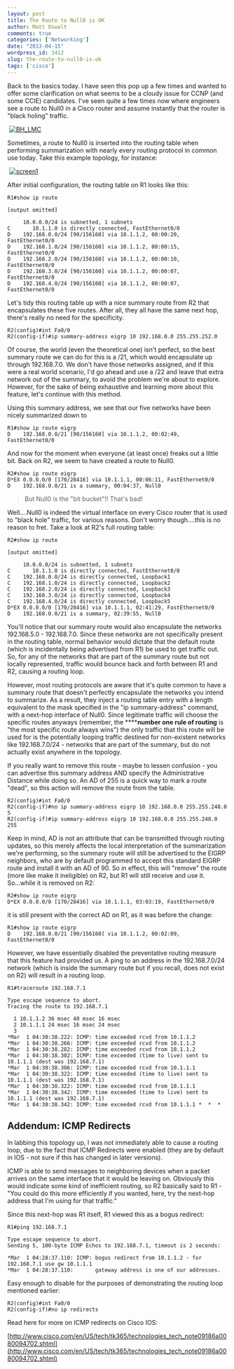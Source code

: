 ```yaml
---
layout: post
title: The Route to Null0 is OK
author: Matt Oswalt
comments: true
categories: ['Networking']
date: "2013-04-15"
wordpress_id: 3412
slug: the-route-to-null0-is-ok
tags: ['cisco']
---
```



Back to the basics today. I have seen this pop up a few times and wanted to offer some clarification on what seems to be a cloudy issue for CCNP (and some CCIE) candidates. I've seen quite a few times now where engineers see a route to Null0 in a Cisco router and assume instantly that the router is "black holing" traffic.

 [![BH_LMC](/assets/2013/04/BH_LMC.png)](/assets/2013/04/BH_LMC.png)

Sometimes, a route to Null0 is inserted into the routing table when performing summarization with nearly every routing protocol in common use today. Take this example topology, for instance:

 [![screen1](/assets/2013/04/screen1.png)](/assets/2013/04/screen1.png)

After initial configuration, the routing table on R1 looks like this:

    R1#show ip route
    
    [output omitted]
    
         10.0.0.0/24 is subnetted, 1 subnets
    C       10.1.1.0 is directly connected, FastEthernet0/0
    D    192.168.0.0/24 [90/156160] via 10.1.1.2, 00:00:20, FastEthernet0/0
    D    192.168.1.0/24 [90/156160] via 10.1.1.2, 00:00:15, FastEthernet0/0
    D    192.168.2.0/24 [90/156160] via 10.1.1.2, 00:00:10, FastEthernet0/0
    D    192.168.3.0/24 [90/156160] via 10.1.1.2, 00:00:07, FastEthernet0/0
    D    192.168.4.0/24 [90/156160] via 10.1.1.2, 00:00:07, FastEthernet0/0

Let's tidy this routing table up with a nice summary route from R2 that encapsulates these five routes. After all, they all have the same next hop, there's really no need for the specificity.
    
    R2(config)#int Fa0/0
    R2(config-if)#ip summary-address eigrp 10 192.168.0.0 255.255.252.0

Of course, the world (even the theoretical one) isn't perfect, so the best summary route we can do for this is a /21, which would encapsulate up through 192.168.7.0. We don't have those networks assigned, and if this were a real world scenario, I'd go ahead and use a /22 and leave that extra network out of the summary, to avoid the problem we're about to explore. However, for the sake of being exhaustive and learning more about this feature, let's continue with this method.

Using this summary address, we see that our five networks have been nicely summarized down to

    R1#show ip route eigrp
    D    192.168.0.0/21 [90/156160] via 10.1.1.2, 00:02:49, FastEthernet0/0

And now for the moment when everyone (at least once) freaks out a little bit. Back on R2, we seem to have created a route to Null0.
    
    R2#show ip route eigrp
    D*EX 0.0.0.0/0 [170/28416] via 10.1.1.1, 00:06:11, FastEthernet0/0
    D    192.168.0.0/21 is a summary, 00:04:37, Null0

> But Null0 is the "bit bucket"!! That's bad!

Well....Null0 is indeed the virtual interface on every Cisco router that is used to "black hole" traffic, for various reasons. Don't worry though....this is no reason to fret. Take a look at R2's full routing table:

    R2#show ip route
    
    [output omitted]
    
         10.0.0.0/24 is subnetted, 1 subnets
    C       10.1.1.0 is directly connected, FastEthernet0/0
    C    192.168.0.0/24 is directly connected, Loopback1
    C    192.168.1.0/24 is directly connected, Loopback2
    C    192.168.2.0/24 is directly connected, Loopback3
    C    192.168.3.0/24 is directly connected, Loopback4
    C    192.168.4.0/24 is directly connected, Loopback5
    D*EX 0.0.0.0/0 [170/28416] via 10.1.1.1, 02:41:29, FastEthernet0/0
    D    192.168.0.0/21 is a summary, 02:39:55, Null0

You'll notice that our summary route would also encapsulate the networks 192.168.5.0 - 192.168.7.0. Since these networks are not specifically present in the routing table, normal behavior would dictate that the default route (which is incidentally being advertised from R1) be used to get traffic out. So, for any of the networks that are part of the summary route but not locally represented, traffic would bounce back and forth between R1 and R2, causing a routing loop.

However, most routing protocols are aware that it's quite common to have a summary route that doesn't perfectly encapsulate the networks you intend to summarize. As a result, they inject a routing table entry with a length equivalent to the mask specified in the "ip summary-address" command, with a next-hop interface of Null0. Since legitimate traffic will choose the specific routes anyways (remember, the ******number one rule of routing** is "the most specific route always wins") the only traffic that this route will be used for is the potentially looping traffic destined for non-existent networks like 192.168.7.0/24 - networks that are part of the summary, but do not actually exist anywhere in the topology.

If you really want to remove this route - maybe to lessen confusion - you can advertise this summary address AND specify the Administrative Distance while doing so. An AD of 255 is a quick way to mark a route "dead", so this action will remove the route from the table.

    R2(config)#int Fa0/0
    R2(config-if)#no ip summary-address eigrp 10 192.168.0.0 255.255.248.0 5
    R2(config-if)#ip summary-address eigrp 10 192.168.0.0 255.255.248.0 255

Keep in mind, AD is not an attribute that can be transmitted through routing updates, so this merely affects the local interpretation of the summarization we're performing, so the summary route will still be advertised to the EIGRP neighbors, who are by default programmed to accept this standard EIGRP route and install it with an AD of 90. So in effect, this will "remove" the route (more like make it ineligible) on R2, but R1 will still receive and use it. So...while it is removed on R2:
    
    R2#show ip route eigrp
    D*EX 0.0.0.0/0 [170/28416] via 10.1.1.1, 03:03:19, FastEthernet0/0

it is still present with the correct AD on R1, as it was before the change:
    
    R1#show ip route eigrp
    D    192.168.0.0/21 [90/156160] via 10.1.1.2, 00:02:09, FastEthernet0/0

However, we have essentially disabled the preventative routing measure that this feature had provided us. A ping to an address in the 192.168.7.0/24 network (which is inside the summary route but if you recall, does not exist on R2) will result in a routing loop.

    R1#traceroute 192.168.7.1
    
    Type escape sequence to abort.
    Tracing the route to 192.168.7.1
    
      1 10.1.1.2 36 msec 40 msec 16 msec
      2 10.1.1.1 24 msec 16 msec 24 msec
      3 
    *Mar  1 04:30:38.222: ICMP: time exceeded rcvd from 10.1.1.2
    *Mar  1 04:30:38.266: ICMP: time exceeded rcvd from 10.1.1.2
    *Mar  1 04:30:38.282: ICMP: time exceeded rcvd from 10.1.1.2
    *Mar  1 04:30:38.302: ICMP: time exceeded (time to live) sent to 10.1.1.1 (dest was 192.168.7.1)
    *Mar  1 04:30:38.306: ICMP: time exceeded rcvd from 10.1.1.1
    *Mar  1 04:30:38.322: ICMP: time exceeded (time to live) sent to 10.1.1.1 (dest was 192.168.7.1)
    *Mar  1 04:30:38.322: ICMP: time exceeded rcvd from 10.1.1.1
    *Mar  1 04:30:38.342: ICMP: time exceeded (time to live) sent to 10.1.1.1 (dest was 192.168.7.1)
    *Mar  1 04:30:38.342: ICMP: time exceeded rcvd from 10.1.1.1 *  *  *

## Addendum: ICMP Redirects

In labbing this topology up, I was not immediately able to cause a routing loop, due to the fact that ICMP Redirects were enabled (they are by default in IOS - not sure if this has changed in later versions).

ICMP is able to send messages to neighboring devices when a packet arrives on the same interface that it would be leaving on. Obviously this would indicate some kind of inefficient routing, so R2 basically said to R1 - "You could do this more efficiently if you wanted, here, try the next-hop address that I'm using for that traffic."

Since this next-hop was R1 itself, R1 viewed this as a bogus redirect:

    R1#ping 192.168.7.1
    
    Type escape sequence to abort.
    Sending 5, 100-byte ICMP Echos to 192.168.7.1, timeout is 2 seconds:
    
    *Mar  1 04:28:37.110: ICMP: bogus redirect from 10.1.1.2 - for 192.168.7.1 use gw 10.1.1.1
    *Mar  1 04:28:37.110:       gateway address is one of our addresses.

Easy enough to disable for the purposes of demonstrating the routing loop mentioned earlier:
    
    R2(config)#int Fa0/0
    R2(config-if)#no ip redirects

Read here for more on ICMP redirects on Cisco IOS:

[http://www.cisco.com/en/US/tech/tk365/technologies_tech_note09186a0080094702.shtml](http://www.cisco.com/en/US/tech/tk365/technologies_tech_note09186a0080094702.shtml)